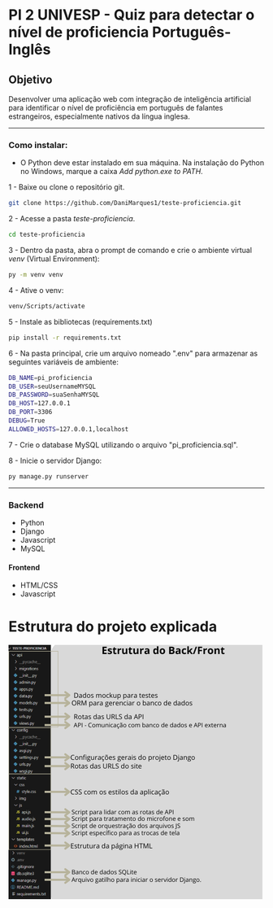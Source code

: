 # PI 2 UNIVESP - Quiz para detectar o nível de proficiencia Português-Inglês

## Objetivo
Desenvolver uma aplicação web com integração de inteligência artificial para identificar o nível de proficiência em português de falantes estrangeiros, especialmente nativos da língua inglesa.

----------------------------------------------------------

### Como instalar:

- O Python deve estar instalado em sua máquina. Na instalação do Python no Windows, marque a caixa *Add python.exe to PATH*.

1 - Baixe ou clone o repositório git.

```bash
git clone https://github.com/DaniMarques1/teste-proficiencia.git
```

2 - Acesse a pasta *teste-proficiencia*.
```bash
cd teste-proficiencia
```

3 - Dentro da pasta, abra o prompt de comando e crie o ambiente virtual *venv* (Virtual Environment):
```bash
py -m venv venv
```

4 - Ative o venv:
```bash
venv/Scripts/activate
```

5 - Instale as bibliotecas (requirements.txt)
```bash
pip install -r requirements.txt
```

6 - Na pasta principal, crie um arquivo nomeado ".env" para armazenar as seguintes variáveis de ambiente:
```bash 
DB_NAME=pi_proficiencia
DB_USER=seuUsernameMYSQL
DB_PASSWORD=suaSenhaMYSQL
DB_HOST=127.0.0.1
DB_PORT=3306
DEBUG=True
ALLOWED_HOSTS=127.0.0.1,localhost
```

7 - Crie o database MySQL utilizando o arquivo "pi_proficiencia.sql".

8 - Inicie o servidor Django:
```bash
py manage.py runserver
```

----------------------------------------------------------

### Backend

- Python
- Django
- Javascript
- MySQL

#### Frontend

- HTML/CSS
- Javascript

# Estrutura do projeto explicada

![Estrutura da Página](static/img/estrutura_pagina.png)



